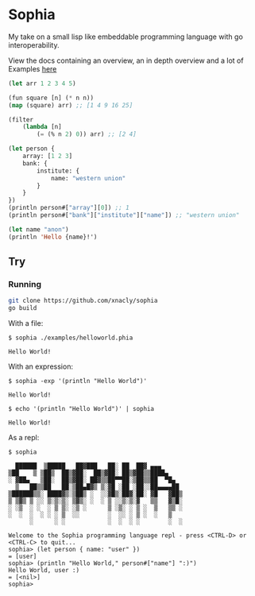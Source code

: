 # Sophia

My take on a small lisp like embeddable programming language with go
interoperability.

View the docs containing an overview, an in depth overview and a lot of
Examples [here](https://xnacly.github.io/Sophia/)

```lisp
(let arr 1 2 3 4 5)

(fun square [n] (* n n))
(map (square) arr) ;; [1 4 9 16 25]

(filter
    (lambda [n]
        (= (% n 2) 0)) arr) ;; [2 4]

(let person {
    array: [1 2 3]
    bank: {
        institute: {
            name: "western union"
        }
    }
})
(println person#["array"][0]) ;; 1
(println person#["bank"]["institute"]["name"]) ;; "western union"

(let name "anon")
(println 'Hello {name}!')
```

## Try

### Running

```bash
git clone https://github.com/xnacly/sophia
go build
```

With a file:

```text
$ sophia ./examples/helloworld.phia

Hello World!
```

With an expression:

```
$ sophia -exp '(println "Hello World")'

Hello World!
```

```
$ echo '(println "Hello World")' | sophia

Hello World!
```

As a repl:

```
$ sophia

  ██████  ▒█████   ██▓███   ██░ ██  ██▓ ▄▄▄
▒██    ▒ ▒██▒  ██▒▓██░  ██▒▓██░ ██▒▓██▒▒████▄
░ ▓██▄   ▒██░  ██▒▓██░ ██▓▒▒██▀▀██░▒██▒▒██  ▀█▄
  ▒   ██▒▒██   ██░▒██▄█▓▒ ▒░▓█ ░██ ░██░░██▄▄▄▄██
▒██████▒▒░ ████▓▒░▒██▒ ░  ░░▓█▒░██▓░██░ ▓█   ▓██▒
▒ ▒▓▒ ▒ ░░ ▒░▒░▒░ ▒▓▒░ ░  ░ ▒ ░░▒░▒░▓   ▒▒   ▓▒█░
░ ░▒  ░ ░  ░ ▒ ▒░ ░▒ ░      ▒ ░▒░ ░ ▒ ░  ▒   ▒▒ ░
░  ░  ░  ░ ░ ░ ▒  ░░        ░  ░░ ░ ▒ ░  ░   ▒
      ░      ░ ░            ░  ░  ░ ░        ░  ░

Welcome to the Sophia programming language repl - press <CTRL-D> or <CTRL-C> to quit...
sophia> (let person { name: "user" })
= [user]
sophia> (println "Hello World," person#["name"] ":)")
Hello World, user :)
= [<nil>]
sophia>
```
